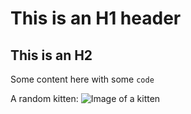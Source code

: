 # This is an H1 header


## This is an H2

Some content here with some `code`

A random kitten: ![Image of a kitten](http://www.placekitten.com/g/300/300)
